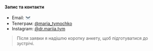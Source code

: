 #### Запис та контакти

- Email: <a href="mailto:mariatymochko951@gmail.com?subject=%D0%97%D0%B0%D0%BF%D0%B8%D1%82%20%D0%BD%D0%B0%20%D0%BA%D0%BE%D0%BD%D1%81%D1%83%D0%BB%D1%8C%D1%82%D0%B0%D1%86%D1%96%D1%8E&body=%D0%9F%D1%80%D0%B8%D0%B2%D1%96%D1%82%2C%20%D1%85%D0%BE%D1%87%D1%83%20%D0%B7%D0%B0%D0%BF%D0%B8%D1%81%D0%B0%D1%82%D0%B8%D1%81%D1%8F%20%D0%BD%D0%B0%20%D0%BA%D0%BE%D0%BD%D1%81%D1%83%D0%BB%D1%8C%D1%82%D0%B0%D1%86%D1%96%D1%8E%21" target="_blank" rel="noopener"><img src="/images/mail.svg" alt="Написати" style="width:18px;height:18px;vertical-align:middle"></a>
- Телеграм: [@maria_tymochko](https://t.me/maria_tymochko)
- Instagram: [@dr.mariia.tym](https://www.instagram.com/dr.mariia.tym)

> Після заявки я надішлю коротку анкету, щоб підготуватися до зустрічі.

